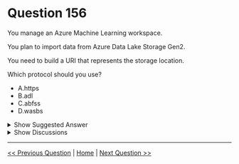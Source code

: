 # Question 156

You manage an Azure Machine Learning workspace.

You plan to import data from Azure Data Lake Storage Gen2.

You need to build a URI that represents the storage location.

Which protocol should you use?

* A.https
* B.adl
* C.abfss
* D.wasbs

<details>
  <summary>Show Suggested Answer</summary>

  <strong>C</strong><br>

</details>

<details>
  <summary>Show Discussions</summary>

<blockquote><p><strong>3a0b61c</strong> <code>(Wed 18 Sep 2024 05:52)</code> - <em>Upvotes: 2</em></p><p>correct
https://learn.microsoft.com/en-us/azure/machine-learning/concept-data?view=azureml-api-2#uri</p></blockquote>
<blockquote><p><strong>thea_ipynb69</strong> <code>(Sun 25 Aug 2024 16:01)</code> - <em>Upvotes: 3</em></p><p>correct</p></blockquote>

</details>

---

[<< Previous Question](question_155.md) | [Home](/index.md) | [Next Question >>](question_157.md)
